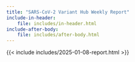 ```yaml
---
title: "SARS-CoV-2 Variant Hub Weekly Report"
include-in-header:
    file: includes/in-header.html
include-after-body:
    file: includes/after-body.html
---
```


{{< include includes/2025-01-08-report.html >}}
